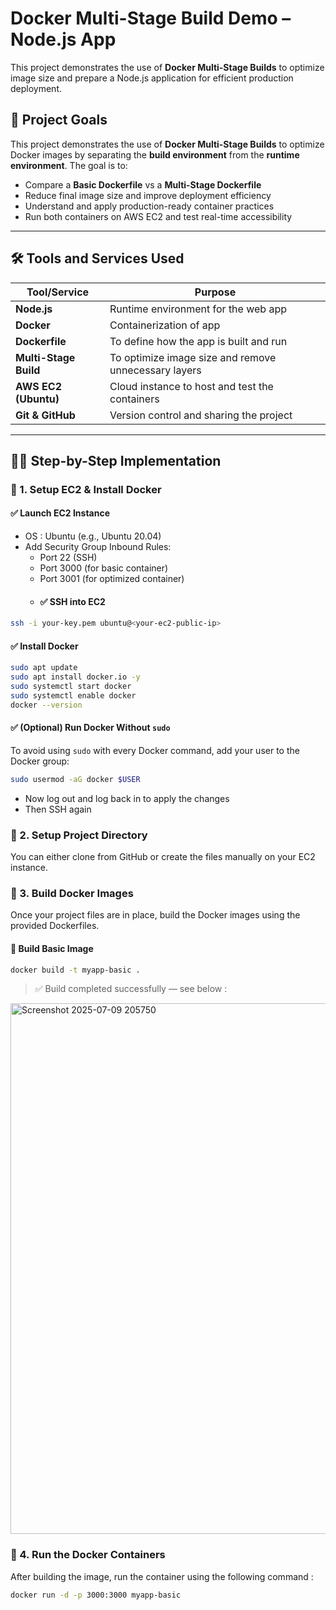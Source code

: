 #   Docker Multi-Stage Build Demo – Node.js App
This project demonstrates the use of **Docker Multi-Stage Builds** to optimize image size and prepare a Node.js application for efficient production deployment.
## 🎯 Project Goals
This project demonstrates the use of **Docker Multi-Stage Builds** to optimize Docker images by separating the **build environment** from the **runtime environment**. The goal is to:

- Compare a **Basic Dockerfile** vs a **Multi-Stage Dockerfile**
- Reduce final image size and improve deployment efficiency
- Understand and apply production-ready container practices
- Run both containers on AWS EC2 and test real-time accessibility

---
## 🛠️ Tools and Services Used

| Tool/Service       | Purpose                                   |
|--------------------|--------------------------------------------|
| **Node.js**        | Runtime environment for the web app       |
| **Docker**         | Containerization of app                   |
| **Dockerfile**     | To define how the app is built and run    |
| **Multi-Stage Build** | To optimize image size and remove unnecessary layers |
| **AWS EC2 (Ubuntu)** | Cloud instance to host and test the containers |
| **Git & GitHub**   | Version control and sharing the project   |

---
## 🧑‍💻 Step-by-Step Implementation
### 🔹 1. Setup EC2 & Install Docker
#### ✅ Launch EC2 Instance
- OS : Ubuntu (e.g., Ubuntu 20.04)
- Add Security Group Inbound Rules:
  - Port 22 (SSH)
  - Port 3000 (for basic container)
  - Port 3001 (for optimized container)
  - #### ✅ SSH into EC2
```bash
ssh -i your-key.pem ubuntu@<your-ec2-public-ip>
```
#### ✅ Install Docker
```bash
sudo apt update
sudo apt install docker.io -y
sudo systemctl start docker
sudo systemctl enable docker
docker --version
```
#### ✅ (Optional) Run Docker Without `sudo`
To avoid using `sudo` with every Docker command, add your user to the Docker group:
```bash
sudo usermod -aG docker $USER
```
- Now log out and log back in to apply the changes
- Then SSH again 

### 🔹 2. Setup Project Directory

You can either clone from GitHub or create the files manually on your EC2 instance.
### 🔹 3. Build Docker Images
Once your project files are in place, build the Docker images using the provided Dockerfiles.
#### 🧱 Build Basic Image
```bash
docker build -t myapp-basic .
```

> ✅ Build completed successfully — see below :

<img width="1874" height="849" alt="Screenshot 2025-07-09 205750" src="https://github.com/user-attachments/assets/8f7af62a-0da2-45d0-b9f5-e86642f592ef" />



### 🔹 4. Run the Docker Containers
After building the image, run the container using the following command :
```bash
docker run -d -p 3000:3000 myapp-basic




  
